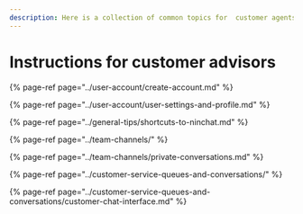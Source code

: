 ```yaml
---
description: Here is a collection of common topics for  customer agents.
---
```


# Instructions for customer advisors

{% page-ref page="../user-account/create-account.md" %}

{% page-ref page="../user-account/user-settings-and-profile.md" %}

{% page-ref page="../general-tips/shortcuts-to-ninchat.md" %}

{% page-ref page="../team-channels/" %}

{% page-ref page="../team-channels/private-conversations.md" %}

{% page-ref page="../customer-service-queues-and-conversations/" %}

{% page-ref page="../customer-service-queues-and-conversations/customer-chat-interface.md" %}

